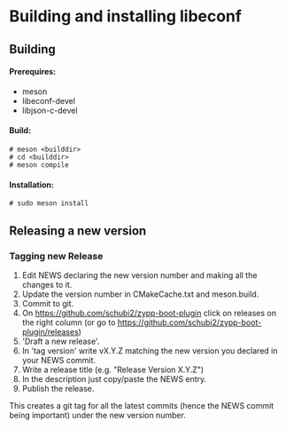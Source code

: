 # Building and installing libeconf

## Building

#### Prerequires:
* meson
* libeconf-devel
* libjson-c-devel

#### Build:
```
# meson <builddir>
# cd <builddir>
# meson compile
```

#### Installation:
```
# sudo meson install
```

## Releasing a new version

### Tagging new Release

1. Edit NEWS declaring the new version number and making all the changes to it.
2. Update the version number in CMakeCache.txt and meson.build.
2. Commit to git.
3. On https://github.com/schubi2/zypp-boot-plugin click on releases on the right column (or go to https://github.com/schubi2/zypp-boot-plugin/releases)
4. 'Draft a new release'.
5. In 'tag version' write vX.Y.Z matching the new version you declared in your NEWS commit.
6. Write a release title (e.g. "Release Version X.Y.Z")
7. In the description just copy/paste the NEWS entry.
8. Publish the release.

This creates a git tag for all the latest commits (hence the NEWS commit being important) under the new version number.
